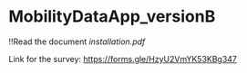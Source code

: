 # MobilityDataApp_versionB

‼️Read the document *installation.pdf*

Link for the survey: https://forms.gle/HzyU2VmYK53KBg347 
